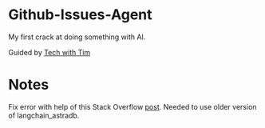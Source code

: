 # Github-Issues-Agent
 My first crack at doing something with AI.

 Guided by [Tech with Tim](http://127.0.0.1:5000)

# Notes

 Fix error with help of this Stack Overflow [post](https://stackoverflow.com/questions/78598636/getting-error-astrapy-core-api-apirequesterror-while-trying-to-connect-to-astra). Needed to use older version of langchain_astradb.